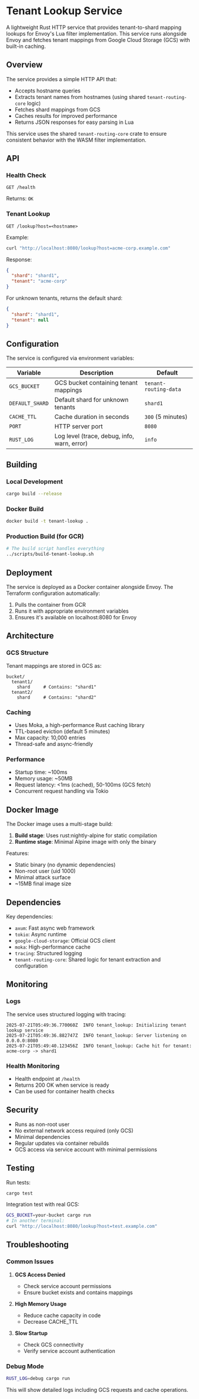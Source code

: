 # Tenant Lookup Service

A lightweight Rust HTTP service that provides tenant-to-shard mapping lookups for Envoy's Lua filter implementation. This service runs alongside Envoy and fetches tenant mappings from Google Cloud Storage (GCS) with built-in caching.

## Overview

The service provides a simple HTTP API that:
- Accepts hostname queries
- Extracts tenant names from hostnames (using shared `tenant-routing-core` logic)
- Fetches shard mappings from GCS
- Caches results for improved performance
- Returns JSON responses for easy parsing in Lua

This service uses the shared `tenant-routing-core` crate to ensure consistent behavior with the WASM filter implementation.

## API

### Health Check
```
GET /health
```
Returns: `OK`

### Tenant Lookup
```
GET /lookup?host=<hostname>
```

Example:
```bash
curl "http://localhost:8080/lookup?host=acme-corp.example.com"
```

Response:
```json
{
  "shard": "shard1",
  "tenant": "acme-corp"
}
```

For unknown tenants, returns the default shard:
```json
{
  "shard": "shard1",
  "tenant": null
}
```

## Configuration

The service is configured via environment variables:

| Variable | Description | Default |
|----------|-------------|---------|
| `GCS_BUCKET` | GCS bucket containing tenant mappings | `tenant-routing-data` |
| `DEFAULT_SHARD` | Default shard for unknown tenants | `shard1` |
| `CACHE_TTL` | Cache duration in seconds | `300` (5 minutes) |
| `PORT` | HTTP server port | `8080` |
| `RUST_LOG` | Log level (trace, debug, info, warn, error) | `info` |

## Building

### Local Development
```bash
cargo build --release
```

### Docker Build
```bash
docker build -t tenant-lookup .
```

### Production Build (for GCR)
```bash
# The build script handles everything
../scripts/build-tenant-lookup.sh
```

## Deployment

The service is deployed as a Docker container alongside Envoy. The Terraform configuration automatically:
1. Pulls the container from GCR
2. Runs it with appropriate environment variables
3. Ensures it's available on localhost:8080 for Envoy

## Architecture

### GCS Structure
Tenant mappings are stored in GCS as:
```
bucket/
  tenant1/
    shard     # Contains: "shard1"
  tenant2/
    shard     # Contains: "shard2"
```

### Caching
- Uses Moka, a high-performance Rust caching library
- TTL-based eviction (default 5 minutes)
- Max capacity: 10,000 entries
- Thread-safe and async-friendly

### Performance
- Startup time: ~100ms
- Memory usage: ~50MB
- Request latency: <1ms (cached), 50-100ms (GCS fetch)
- Concurrent request handling via Tokio

## Docker Image

The Docker image uses a multi-stage build:
1. **Build stage**: Uses rust:nightly-alpine for static compilation
2. **Runtime stage**: Minimal Alpine image with only the binary

Features:
- Static binary (no dynamic dependencies)
- Non-root user (uid 1000)
- Minimal attack surface
- ~15MB final image size

## Dependencies

Key dependencies:
- `axum`: Fast async web framework
- `tokio`: Async runtime
- `google-cloud-storage`: Official GCS client
- `moka`: High-performance cache
- `tracing`: Structured logging
- `tenant-routing-core`: Shared logic for tenant extraction and configuration

## Monitoring

### Logs
The service uses structured logging with tracing:
```
2025-07-21T05:49:36.770060Z  INFO tenant_lookup: Initializing tenant lookup service
2025-07-21T05:49:36.882747Z  INFO tenant_lookup: Server listening on 0.0.0.0:8080
2025-07-21T05:49:40.123456Z  INFO tenant_lookup: Cache hit for tenant: acme-corp -> shard1
```

### Health Monitoring
- Health endpoint at `/health`
- Returns 200 OK when service is ready
- Can be used for container health checks

## Security

- Runs as non-root user
- No external network access required (only GCS)
- Minimal dependencies
- Regular updates via container rebuilds
- GCS access via service account with minimal permissions

## Testing

Run tests:
```bash
cargo test
```

Integration test with real GCS:
```bash
GCS_BUCKET=your-bucket cargo run
# In another terminal:
curl "http://localhost:8080/lookup?host=test.example.com"
```

## Troubleshooting

### Common Issues

1. **GCS Access Denied**
   - Check service account permissions
   - Ensure bucket exists and contains mappings

2. **High Memory Usage**
   - Reduce cache capacity in code
   - Decrease CACHE_TTL

3. **Slow Startup**
   - Check GCS connectivity
   - Verify service account authentication

### Debug Mode
```bash
RUST_LOG=debug cargo run
```

This will show detailed logs including GCS requests and cache operations.